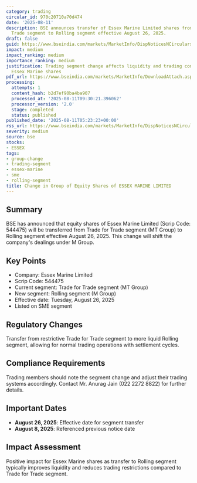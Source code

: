 ```yaml
---
category: trading
circular_id: 970c20710a70d474
date: '2025-08-11'
description: BSE announces transfer of Essex Marine Limited shares from Trade for
  Trade segment to Rolling segment effective August 26, 2025.
draft: false
guid: https://www.bseindia.com/markets/MarketInfo/DispNoticesNCirculars.aspx?Noticeid={10E68CA2-9F2E-4475-AD7B-3B447E9F24B5}&noticeno=20250811-3&dt=08/11/2025&icount=3&totcount=13&flag=0
impact: medium
impact_ranking: medium
importance_ranking: medium
justification: Trading segment change affects liquidity and trading conditions for
  Essex Marine shares
pdf_url: https://www.bseindia.com/markets/MarketInfo/DownloadAttach.aspx?id=20250811-3&attachedId=
processing:
  attempts: 1
  content_hash: b2d7ef90ba4ba907
  processed_at: '2025-08-11T09:30:21.396062'
  processor_version: '2.0'
  stage: completed
  status: published
published_date: '2025-08-11T05:23:23+00:00'
rss_url: https://www.bseindia.com/markets/MarketInfo/DispNoticesNCirculars.aspx?Noticeid={10E68CA2-9F2E-4475-AD7B-3B447E9F24B5}&noticeno=20250811-3&dt=08/11/2025&icount=3&totcount=13&flag=0
severity: medium
source: bse
stocks:
- ESSEX
tags:
- group-change
- trading-segment
- essex-marine
- sme
- rolling-segment
title: Change in Group of Equity Shares of ESSEX MARINE LIMITED
---
```


## Summary

BSE has announced that equity shares of Essex Marine Limited (Scrip Code: 544475) will be transferred from Trade for Trade segment (MT Group) to Rolling segment effective August 26, 2025. This change will shift the company's dealings under M Group.

## Key Points

- Company: Essex Marine Limited
- Scrip Code: 544475
- Current segment: Trade for Trade segment (MT Group)
- New segment: Rolling segment (M Group)
- Effective date: Tuesday, August 26, 2025
- Listed on SME segment

## Regulatory Changes

Transfer from restrictive Trade for Trade segment to more liquid Rolling segment, allowing for normal trading operations with settlement cycles.

## Compliance Requirements

Trading members should note the segment change and adjust their trading systems accordingly. Contact Mr. Anurag Jain (022 2272 8822) for further details.

## Important Dates

- **August 26, 2025**: Effective date for segment transfer
- **August 8, 2025**: Referenced previous notice date

## Impact Assessment

Positive impact for Essex Marine shares as transfer to Rolling segment typically improves liquidity and reduces trading restrictions compared to Trade for Trade segment.